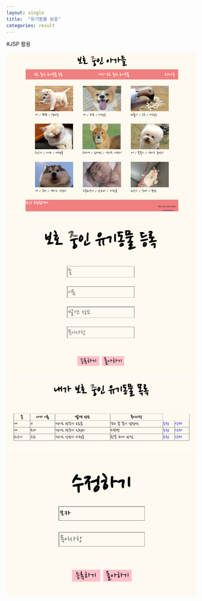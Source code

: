 ```yaml
---
layout: single
title:  "유기동물 보호"
categories: result
---
```


#JSP 활용

<img src="/images/animalMain.png">
<br>
<img src="/images/animalInsert.png">
<br>
<img src="/images/animalSelect.png">
<br>
<img src="/images/animalUpdate.png">